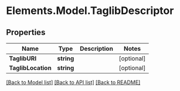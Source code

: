 # Elements.Model.TaglibDescriptor

## Properties

Name | Type | Description | Notes
------------ | ------------- | ------------- | -------------
**TaglibURI** | **string** |  | [optional] 
**TaglibLocation** | **string** |  | [optional] 

[[Back to Model list]](../README.md#documentation-for-models) [[Back to API list]](../README.md#documentation-for-api-endpoints) [[Back to README]](../README.md)

